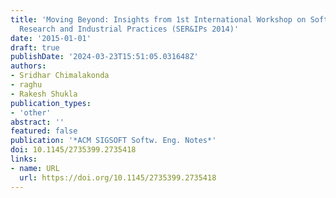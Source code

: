 ```yaml
---
title: 'Moving Beyond: Insights from 1st International Workshop on Software Engineering
  Research and Industrial Practices (SER&IPs 2014)'
date: '2015-01-01'
draft: true
publishDate: '2024-03-23T15:51:05.031648Z'
authors:
- Sridhar Chimalakonda
- raghu
- Rakesh Shukla
publication_types:
- 'other'
abstract: ''
featured: false
publication: '*ACM SIGSOFT Softw. Eng. Notes*'
doi: 10.1145/2735399.2735418
links:
- name: URL
  url: https://doi.org/10.1145/2735399.2735418
---
```


